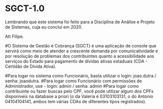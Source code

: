 # SGCT-1.0

Lembrando que este sistema foi feito para a Disciplina de Análise e Projeto de Sistemas, cuja eu concluí em 2020.

Att Filipe.

#O Sistema de Gestão e Cobrança (SGCT) é uma aplicação de console que servirá como meio de atender a crescente demanda por comunicatividade e por resolução de problemas dos contribuintes quanto a acessibilidade aos serviços do Estado para pagamento de dívidas ativas estaduais (CDA - Certidão de Dívida Ativa).


#Para logar no sistema como Funcionário, basta utilizar o login: joao.dutra / senha: joaodutra.
#Para logar como Funcionário com permissões de Administrador, use - login: admin / senha: admin
#Para logar como contribuinte ou fazer buscas pelo CPF, você pode utilizar algum dos CPFs disponíveis na database a priori (o da Valeria é 03103103131, o do Antonio 04104104141, ambos tem várias CDAs de diferentes tipos registrados).
#
